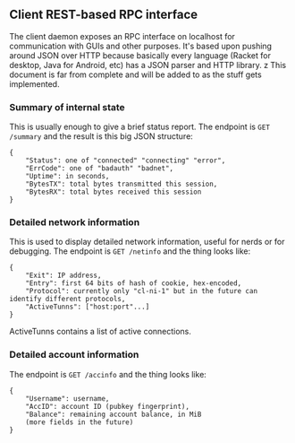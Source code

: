 ## Client REST-based RPC interface

The client daemon exposes an RPC interface on localhost for communication with GUIs and other purposes. It's based upon pushing around JSON over HTTP because basically every language (Racket for desktop, Java for Android, etc) has a JSON parser and HTTP library.
z
This document is far from complete and will be added to as the stuff gets implemented.

### Summary of internal state

This is usually enough to give a brief status report. The endpoint is `GET /summary` and the result is this big JSON structure:

    {
        "Status": one of "connected" "connecting" "error",
        "ErrCode": one of "badauth" "badnet",
        "Uptime": in seconds,
        "BytesTX": total bytes transmitted this session,
        "BytesRX": total bytes received this session
    }

### Detailed network information

This is used to display detailed network information, useful for nerds or for debugging. The endpoint is `GET /netinfo` and the thing looks like:

    {
        "Exit": IP address,
        "Entry": first 64 bits of hash of cookie, hex-encoded,
        "Protocol": currently only "cl-ni-1" but in the future can identify different protocols,
        "ActiveTunns": ["host:port"...]
    }

ActiveTunns contains a list of active connections.

### Detailed account information

The endpoint is `GET /accinfo` and the thing looks like:

    {
        "Username": username,
        "AccID": account ID (pubkey fingerprint),
        "Balance": remaining account balance, in MiB
        (more fields in the future)
    }

